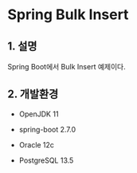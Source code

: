 # Spring Bulk Insert

## 1. 설명
Spring Boot에서 Bulk Insert 예제이다.

## 2. 개발환경

* OpenJDK 11

* spring-boot 2.7.0

* Oracle 12c

* PostgreSQL 13.5
